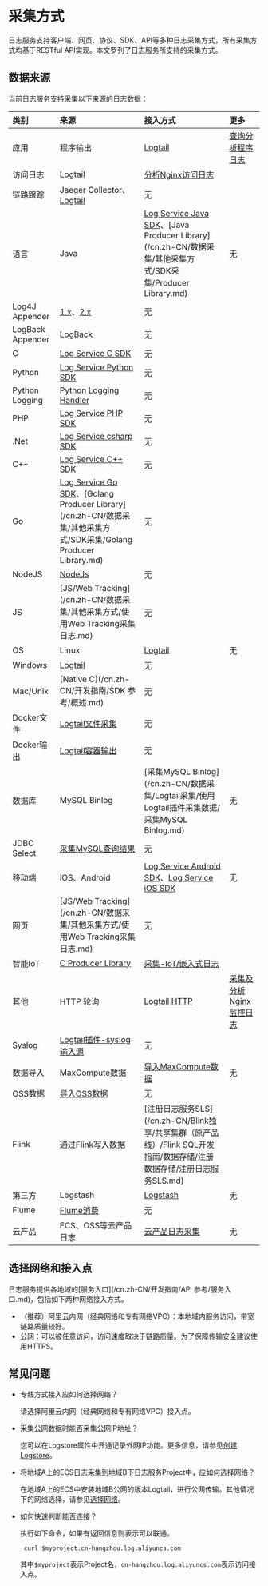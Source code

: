 # 采集方式

日志服务支持客户端、网页、协议、SDK、API等多种日志采集方式，所有采集方式均基于RESTful API实现。本文罗列了日志服务所支持的采集方式。

## 数据来源

当前日志服务支持采集以下来源的日志数据：

|类别|来源|接入方式|更多|
|:-|:-|:---|:-|
|应用|程序输出|[Logtail](/cn.zh-CN/数据采集/Logtail采集/简介/Logtail简介.md)|[查询分析程序日志](/cn.zh-CN/查询与分析/最佳实践/查询分析程序日志.md)|
|访问日志|[Logtail](/cn.zh-CN/数据采集/Logtail采集/简介/Logtail简介.md)|[分析Nginx访问日志](/cn.zh-CN/查询与分析/最佳实践/分析Nginx访问日志.md)|
|链路跟踪|Jaeger Collector、[Logtail](/cn.zh-CN/数据采集/Logtail采集/简介/Logtail简介.md)|无|
|语言|Java|[Log Service Java SDK](https://github.com/aliyun/aliyun-log-java-sdk)、[Java Producer Library](/cn.zh-CN/数据采集/其他采集方式/SDK采集/Producer Library.md)|无|
|Log4J Appender|[1.x](https://github.com/aliyun/aliyun-log-log4j-appender)、[2.x](https://github.com/aliyun/aliyun-log-log4j2-appender)|无|
|LogBack Appender|[LogBack](https://github.com/aliyun/aliyun-log-logback-appender)|无|
|C|[Log Service C SDK](https://github.com/aliyun/aliyun-log-c-sdk)|无|
|Python|[Log Service Python SDK](https://github.com/aliyun/aliyun-log-python-sdk)|无|
|Python Logging|[Python Logging Handler](https://aliyun-log-python-sdk.readthedocs.io/tutorials/tutorial_logging_handler.html)|无|
|PHP|[Log Service PHP SDK](https://github.com/aliyun/aliyun-log-php-sdk)|无|
|.Net|[Log Service csharp SDK](https://github.com/aliyun/aliyun-log-chsarp-sdk)|无|
|C++|[Log Service C++ SDK](https://github.com/aliyun/aliyun-log-cpp-sdk)|无|
|Go|[Log Service Go SDK](https://github.com/aliyun/aliyun-log-go-sdk)、[Golang Producer Library](/cn.zh-CN/数据采集/其他采集方式/SDK采集/Golang Producer Library.md)|无|
|NodeJS|[NodeJs](https://github.com/aliyun-UED/aliyun-sdk-js)|无|
|JS|[JS/Web Tracking](/cn.zh-CN/数据采集/其他采集方式/使用Web Tracking采集日志.md)|无|
|OS|Linux|[Logtail](/cn.zh-CN/数据采集/Logtail采集/简介/Logtail简介.md)|无|
|Windows|[Logtail](/cn.zh-CN/数据采集/Logtail采集/简介/Logtail简介.md)|无|
|Mac/Unix|[Native C](/cn.zh-CN/开发指南/SDK 参考/概述.md)|无|
|Docker文件|[Logtail文件采集](/cn.zh-CN/数据采集/Logtail采集/采集容器日志/通过DaemonSet-控制台方式采集Kubernetes文件.md)|无|
|Docker输出|[Logtail容器输出](/cn.zh-CN/数据采集/Logtail采集/采集容器日志/通过DaemonSet-控制台方式采集Kubernetes标准输出.md)|无|
|数据库|MySQL Binlog|[采集MySQL Binlog](/cn.zh-CN/数据采集/Logtail采集/使用Logtail插件采集数据/采集MySQL Binlog.md)|无|
|JDBC Select|[采集MySQL查询结果](/cn.zh-CN/数据采集/Logtail采集/使用Logtail插件采集数据/采集MySQL查询结果.md)|无|
|移动端|iOS、Android|[Log Service Android SDK](https://github.com/aliyun/aliyun-log-android-sdk)、[Log Service iOS SDK](https://github.com/aliyun/aliyun-log-ios-sdk)|无|
|网页|[JS/Web Tracking](/cn.zh-CN/数据采集/其他采集方式/使用Web Tracking采集日志.md)|无|
|智能IoT|[C Producer Library](https://github.com/aliyun/aliyun-log-c-sdk)|[采集-IoT/嵌入式日志](/cn.zh-CN/数据采集/最佳实践/采集-IoT/嵌入式日志.md)|
|其他|HTTP 轮询|[Logtail HTTP](/cn.zh-CN/数据采集/Logtail采集/使用Logtail插件采集数据/采集HTTP数据.md)|[采集及分析Nginx监控日志](/cn.zh-CN/查询与分析/最佳实践/采集及分析Nginx监控日志.md)|
|Syslog|[Logtail插件-syslog输入源](/cn.zh-CN/数据采集/Logtail采集/使用Logtail插件采集数据/采集Syslog.md)|无|
|数据导入|MaxCompute数据|[导入MaxCompute数据](/cn.zh-CN/数据采集/数据导入/导入MaxCompute数据.md)|无|
|OSS数据|[导入OSS数据](/cn.zh-CN/数据采集/数据导入/导入OSS数据.md)|无|
|Flink|通过Flink写入数据|[注册日志服务SLS](/cn.zh-CN/Blink独享/共享集群（原产品线）/Flink SQL开发指南/数据存储/注册数据存储/注册日志服务SLS.md)|
|第三方|Logstash|[Logstash](/cn.zh-CN/数据采集/其他采集方式/Logstash/创建Logstash采集配置和处理配置.md)|无|
|Flume|[Flume消费](/cn.zh-CN/消费与投递/实时消费/Flume消费.md)|无|
|云产品|ECS、OSS等云产品日志|[云产品日志采集](/cn.zh-CN/数据采集/云产品日志采集/云产品日志概述.md)|无|

## 选择网络和接入点

日志服务提供各地域的[服务入口](/cn.zh-CN/开发指南/API 参考/服务入口.md)，包括如下两种网络接入方式。

-   （推荐）阿里云内网（经典网络和专有网络VPC）：本地域内服务访问，带宽链路质量较好。
-   公网：可以被任意访问，访问速度取决于链路质量。为了保障传输安全建议使用HTTPS。

## 常见问题

-   专线方式接入应如何选择网络？

    请选择阿里云内网（经典网络和专有网络VPC）接入点。

-   采集公网数据时能否采集公网IP地址？

    您可以在Logstore属性中开通记录外网IP功能。更多信息，请参见[创建Logstore](/cn.zh-CN/数据采集/准备工作/管理Logstore.md)。

-   将地域A上的ECS日志采集到地域B下日志服务Project中，应如何选择网络？

    在地域A上的ECS中安装地域B公网的版本Logtail，进行公网传输。其他情况下的网络选择，请参见[选择网络](/cn.zh-CN/数据采集/Logtail采集/选择网络.md)。

-   如何快速判断能否连接？

    执行如下命令，如果有返回信息则表示可以联通。

    ```
     curl $myproject.cn-hangzhou.log.aliyuncs.com
    ```

    其中`$myproject`表示Project名，`cn-hangzhou.log.aliyuncs.com`表示访问接入点。


